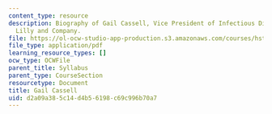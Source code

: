 ```yaml
---
content_type: resource
description: Biography of Gail Cassell, Vice President of Infectious Diseases, Eli
  Lilly and Company.
file: https://ol-ocw-studio-app-production.s3.amazonaws.com/courses/hst-939-designing-and-sustaining-technology-innovation-for-global-health-practice-spring-2008/d2a09a385c14d4b56198c69c996b70a7_gail_bio.pdf
file_type: application/pdf
learning_resource_types: []
ocw_type: OCWFile
parent_title: Syllabus
parent_type: CourseSection
resourcetype: Document
title: Gail Cassell
uid: d2a09a38-5c14-d4b5-6198-c69c996b70a7
---
```


